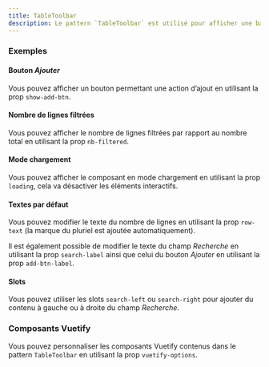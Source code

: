 ```yaml
---
title: TableToolbar
description: Le pattern `TableToolbar` est utilisé pour afficher une barre au-dessus des tableaux.
---
```


<doc-tabs>

<doc-tab-item label="Utilisation">

<doc-usage name="table-toolbar"></doc-usage>

### Exemples

#### Bouton *Ajouter*

Vous pouvez afficher un bouton permettant une action d’ajout en utilisant la prop `show-add-btn`.

<doc-example file="table-toolbar/add-btn"></doc-example>

#### Nombre de lignes filtrées

Vous pouvez afficher le nombre de lignes filtrées par rapport au nombre total en utilisant la prop `nb-filtered`.

<doc-example file="table-toolbar/nb-filtered"></doc-example>

#### Mode chargement

Vous pouvez afficher le composant en mode chargement en utilisant la prop `loading`, cela va désactiver les éléments interactifs.

<doc-example file="table-toolbar/loading"></doc-example>

#### Textes par défaut

Vous pouvez modifier le texte du nombre de lignes en utilisant la prop `row-text` (la marque du pluriel est ajoutée automatiquement).

Il est également possible de modifier le texte du champ *Recherche* en utilisant la prop `search-label` ainsi que celui du bouton *Ajouter* en utilisant la prop `add-btn-label`.

<doc-example file="table-toolbar/labels"></doc-example>

#### Slots

Vous pouvez utiliser les slots `search-left` ou `search-right` pour ajouter du contenu à gauche ou à droite du champ *Recherche*.

<doc-example file="table-toolbar/slots"></doc-example>

</doc-tab-item>

<doc-tab-item label="API">
<doc-api name="table-toolbar"></doc-api>
</doc-tab-item>

<doc-tab-item label="Personnalisation">

### Composants Vuetify

Vous pouvez personnaliser les composants Vuetify contenus dans le pattern `TableToolbar` en utilisant la prop `vuetify-options`.

<doc-example file="table-toolbar/options"></doc-example>

</doc-tab-item>

</doc-tabs>

<doc-sticky-button icon="view-dashboard" title="Vue d'ensemble" target="../../demarrer/vue-ensemble"></doc-sticky-button>
